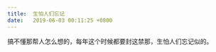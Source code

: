 ```yaml
---
title:  生怕人们忘记
date:   2019-06-03 00:11:25 +0800
---
```


搞不懂那帮人怎么想的，每年这个时候都要封这禁那，生怕人们忘记似的。

<!--219-->

